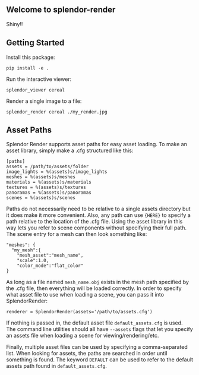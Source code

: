 ## Welcome to splendor-render
Shiny!!

## Getting Started
Install this package:
```
pip install -e .
```

Run the interactive viewer:
```
splendor_viewer cereal
```

Render a single image to a file:
```
splendor_render cereal ./my_render.jpg
```

## Asset Paths
Splendor Render supports asset paths for easy asset loading.  To make an asset library, simply make a .cfg structured like this:
```
[paths]
assets = /path/to/assets/folder
image_lights = %(assets)s/image_lights
meshes = %(assets)s/meshes
materials = %(assets)s/materials
textures = %(assets)s/textures
panoramas = %(assets)s/panoramas
scenes = %(assets)s/scenes
```
Paths do not necessarily need to be relative to a single assets directory but it does make it more convenient.  Also, any path can use `{HERE}` to specify a path relative to the location of the .cfg file.  Using the asset library in this way lets you refer to scene components without specifying their full path.  The scene entry for a mesh can then look something like:
```
"meshes": {
  "my_mesh":{
    "mesh_asset":"mesh_name",
    "scale":1.0,
    "color_mode":"flat_color"
}
```
As long as a file named `mesh_name.obj` exists in the mesh path specified by the .cfg file, then everything will be loaded correctly.  In order to specify what asset file to use when loading a scene, you can pass it into SplendorRender:
```
renderer = SplendorRender(assets='/path/to/assets.cfg')
```
If nothing is passed in, the default asset file `default_assets.cfg` is used.  The command line utilities should all have `--assets` flags that let you specify an assets file when loading a scene for viewing/rendering/etc.

Finally, multiple asset files can be used by specifying a comma-separated list.  When looking for assets, the paths are searched in order until something is found.  The keyword `DEFAULT` can be used to refer to the default assets path found in `default_assets.cfg`.
